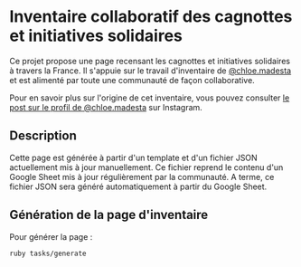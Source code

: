 # Inventaire collaboratif des cagnottes et initiatives solidaires

Ce projet propose une page recensant les cagnottes et initiatives solidaires à
travers la France. Il s'appuie sur le travail d'inventaire de
[@chloe.madesta](https://www.instagram.com/chloe.madesta/) et est alimenté
par toute une communauté de façon collaborative.

Pour en savoir plus sur l'origine de cet inventaire, vous pouvez consulter [le
post sur le profil de @chloe.madesta](https://www.instagram.com/p/CHDOcDygLV-/)
sur Instagram.

## Description

Cette page est générée à partir d'un template et d'un fichier JSON actuellement
mis à jour manuellement. Ce fichier reprend le contenu d'un Google Sheet mis à
jour régulièrement par la communauté. A terme, ce fichier JSON sera généré
automatiquement à partir du Google Sheet.

## Génération de la page d'inventaire

Pour générer la page :
```
ruby tasks/generate
```
